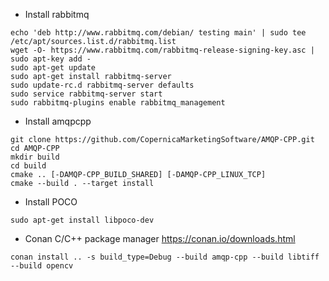 
- Install rabbitmq
```
echo 'deb http://www.rabbitmq.com/debian/ testing main' | sudo tee /etc/apt/sources.list.d/rabbitmq.list
wget -O- https://www.rabbitmq.com/rabbitmq-release-signing-key.asc | sudo apt-key add -
sudo apt-get update
sudo apt-get install rabbitmq-server
sudo update-rc.d rabbitmq-server defaults
sudo service rabbitmq-server start
sudo rabbitmq-plugins enable rabbitmq_management
```

- Install amqpcpp
```
git clone https://github.com/CopernicaMarketingSoftware/AMQP-CPP.git
cd AMQP-CPP
mkdir build
cd build
cmake .. [-DAMQP-CPP_BUILD_SHARED] [-DAMQP-CPP_LINUX_TCP]
cmake --build . --target install
```

- Install POCO
```
sudo apt-get install libpoco-dev
```

- Conan C/C++ package manager
https://conan.io/downloads.html
```
conan install .. -s build_type=Debug --build amqp-cpp --build libtiff --build opencv
```